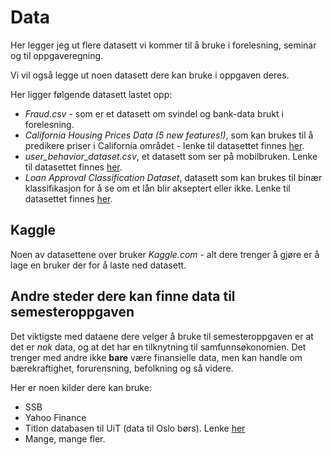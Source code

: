 # Data
Her legger jeg ut flere datasett vi kommer til å bruke i forelesning, seminar og til oppgaveregning.

Vi vil også legge ut noen datasett dere kan bruke i oppgaven deres.

Her ligger følgende datasett lastet opp:
* *Fraud.csv* - som er et datasett om svindel og bank-data brukt i forelesning.
* *California Housing Prices Data (5 new features!)*, som kan brukes til å predikere priser i California området - lenke til datasettet finnes [her](https://www.kaggle.com/datasets/fedesoriano/california-housing-prices-data-extra-features).
* *user_behavior_dataset.csv*, et datasett som ser på mobilbruken. Lenke til datasettet finnes [her](https://www.kaggle.com/datasets/valakhorasani/mobile-device-usage-and-user-behavior-dataset).
* *Loan Approval Classification Dataset*, datasett som kan brukes til binær klassifikasjon for å se om et lån blir akseptert eller ikke. Lenke til datasettet finnes [her](https://www.kaggle.com/datasets/taweilo/loan-approval-classification-data).


## Kaggle
Noen av datasettene over bruker *Kaggle.com* - alt dere trenger å gjøre er å lage en bruker der for å laste ned datasett.

## Andre steder dere kan finne data til semesteroppgaven
Det viktigste med dataene dere velger å bruke til semesteroppgaven er at det er *nok* data, og at det har en tilknytning til samfunnsøkonomien. Det trenger med andre ikke **bare** være finansielle data, men kan handle om bærekraftighet, forurensning, befolkning og så videre.

Her er noen kilder dere kan bruke:
* SSB
* Yahoo Finance
* Titlon databasen til UiT (data til Oslo børs). Lenke [her](https://titlon.uit.no/)
* Mange, mange fler.
